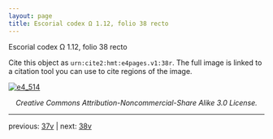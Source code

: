 ```yaml
---
layout: page
title: Escorial codex Ω 1.12, folio 38 recto
---
```


Escorial codex Ω 1.12, folio 38 recto

Cite this object as `urn:cite2:hmt:e4pages.v1:38r`.  The full image is linked to a citation tool you can use to cite regions of the image.

[![e4_514](http://www.homermultitext.org/iipsrv?IIIF=/project/homer/pyramidal/deepzoom/hmt/e4img/2017a/e4_514.tif/full/800,/0/default.jpg)](http://www.homermultitext.org/ict2/?urn=urn:cite2:hmt:e4img.2017a:e4_514) 

<p style="text-align: center; font-style: italic;">Creative Commons Attribution-Noncommercial-Share Alike 3.0 License.</p>

---

previous: [37v](../37v/) | next: [38v](../38v/)
